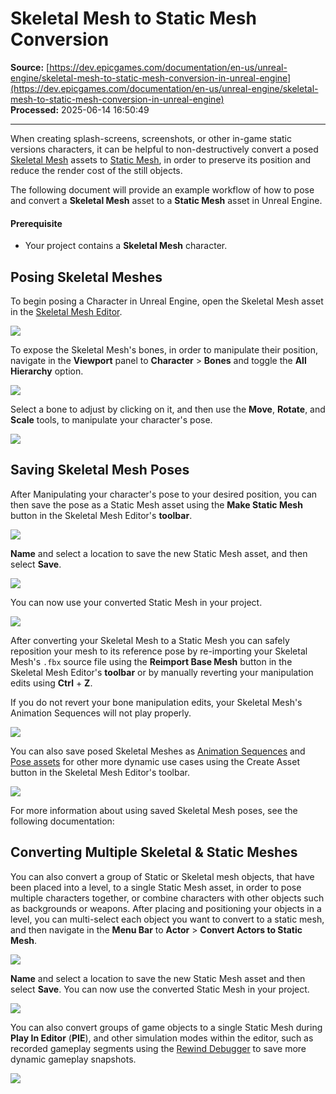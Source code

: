 # Skeletal Mesh to Static Mesh Conversion

**Source:** [https://dev.epicgames.com/documentation/en-us/unreal-engine/skeletal-mesh-to-static-mesh-conversion-in-unreal-engine](https://dev.epicgames.com/documentation/en-us/unreal-engine/skeletal-mesh-to-static-mesh-conversion-in-unreal-engine)  
**Processed:** 2025-06-14 16:50:49

---

When creating splash-screens, screenshots, or other in-game static versions characters, it can be helpful to non-destructively convert a posed [Skeletal Mesh](/documentation/en-us/unreal-engine/skeletal-mesh-assets-in-unreal-engine) assets to [Static Mesh](/documentation/en-us/unreal-engine/static-meshes), in order to preserve its position and reduce the render cost of the still objects.

The following document will provide an example workflow of how to pose and convert a **Skeletal Mesh** asset to a **Static Mesh** asset in Unreal Engine.

#### Prerequisite

-   Your project contains a **Skeletal Mesh** character.

## Posing Skeletal Meshes

To begin posing a Character in Unreal Engine, open the Skeletal Mesh asset in the [Skeletal Mesh Editor](/documentation/en-us/unreal-engine/skeletal-mesh-editor-in-unreal-engine).

![](https://d1iv7db44yhgxn.cloudfront.net/documentation/images/e7832a4e-03bd-4264-93b8-fd08c26fa118/skelmesheditor.png)

To expose the Skeletal Mesh's bones, in order to manipulate their position, navigate in the **Viewport** panel to **Character** > **Bones** and toggle the **All Hierarchy** option.

![](https://d1iv7db44yhgxn.cloudfront.net/documentation/images/539390b4-d19f-4582-96c5-351f1593c46d/exposebones.png)

Select a bone to adjust by clicking on it, and then use the **Move**, **Rotate**, and **Scale** tools, to manipulate your character's pose.

![](https://d1iv7db44yhgxn.cloudfront.net/documentation/images/7869737c-665f-4813-8c7d-a85bd8ba9f53/manipulatetools.gif)

## Saving Skeletal Mesh Poses

After Manipulating your character's pose to your desired position, you can then save the pose as a Static Mesh asset using the **Make Static Mesh** button in the Skeletal Mesh Editor's **toolbar**.

![](https://d1iv7db44yhgxn.cloudfront.net/documentation/images/64f434cb-3d9a-4019-b4ae-004a0a13e954/makestaticmesh.png)

**Name** and select a location to save the new Static Mesh asset, and then select **Save**.

![](https://d1iv7db44yhgxn.cloudfront.net/documentation/images/2cc7831e-a1d7-422a-9df6-1ed2fc47666e/save.png)

You can now use your converted Static Mesh in your project.

![](https://d1iv7db44yhgxn.cloudfront.net/documentation/images/ba0388d7-d051-4915-9d5a-025c6ef322b8/placestatic.gif)

After converting your Skeletal Mesh to a Static Mesh you can safely reposition your mesh to its reference pose by re-importing your Skeletal Mesh's `.fbx` source file using the **Reimport Base Mesh** button in the Skeletal Mesh Editor's **toolbar** or by manually reverting your manipulation edits using **Ctrl** + **Z**.

If you do not revert your bone manipulation edits, your Skeletal Mesh's Animation Sequences will not play properly.

![](https://d1iv7db44yhgxn.cloudfront.net/documentation/images/1273300b-b1f0-4ecd-b294-0693f6942604/reimport.png)

You can also save posed Skeletal Meshes as [Animation Sequences](/documentation/en-us/unreal-engine/animation-sequences-in-unreal-engine) and [Pose assets](/documentation/en-us/unreal-engine/animation-pose-assets-in-unreal-engine) for other more dynamic use cases using the Create Asset button in the Skeletal Mesh Editor's toolbar.

![](https://d1iv7db44yhgxn.cloudfront.net/documentation/images/b383fea7-71ae-4030-aefc-eded6c24fc7a/createasset.png)

For more information about using saved Skeletal Mesh poses, see the following documentation:

## Converting Multiple Skeletal & Static Meshes

You can also convert a group of Static or Skeletal mesh objects, that have been placed into a level, to a single Static Mesh asset, in order to pose multiple characters together, or combine characters with other objects such as backgrounds or weapons. After placing and positioning your objects in a level, you can multi-select each object you want to convert to a static mesh, and then navigate in the **Menu Bar** to **Actor** > **Convert Actors to Static Mesh**.

![](https://d1iv7db44yhgxn.cloudfront.net/documentation/images/8da2e746-60c0-4cf4-b679-eb77d1dc039c/convertinscene.png)

**Name** and select a location to save the new Static Mesh asset and then select **Save**. You can now use the converted Static Mesh in your project.

![](https://d1iv7db44yhgxn.cloudfront.net/documentation/images/a9ee9bf8-0b4b-4901-8de9-4d12a2e56f99/staticscene.gif)

You can also convert groups of game objects to a single Static Mesh during **Play In Editor** (**PIE**), and other simulation modes within the editor, such as recorded gameplay segments using the [Rewind Debugger](/documentation/en-us/unreal-engine/animation-rewind-debugger-in-unreal-engine) to save more dynamic gameplay snapshots.

![](https://d1iv7db44yhgxn.cloudfront.net/documentation/images/a71bb24e-8693-48ce-8bcc-305a13d2a0e4/pie.gif)